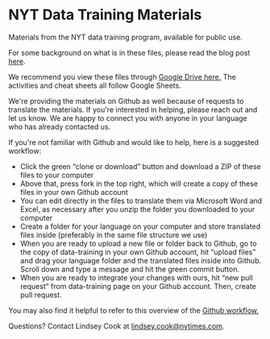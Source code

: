 # NYT Data Training Materials
Materials from the NYT data training program, available for public use. 

For some background on what is in these files, please read the blog post [here](https://open.nytimes.com/how-we-helped-our-reporters-learn-to-love-spreadsheets-adc43a93b919).

We recommend you view these files through [Google Drive here.](https://drive.google.com/drive/folders/1ZS57_40tWuIB7tV4APVMmTZ-5PXDwX9w?usp=sharing) The activities and cheat sheets all follow Google Sheets. 

We're providing the materials on Github as well because of requests to translate the materials. If you're interested in helping, please reach out and let us know. We are happy to connect you with anyone in your language who has already contacted us. 

If you're not familiar with Github and would like to help, here is a suggested workflow: 
* Click the green “clone or download” button and download a ZIP of these files to your computer
* Above that, press fork in the top right, which will create a copy of these files in your own Github account
* You can edit directly in the files to translate them via Microsoft Word and Excel, as necessary after you unzip the folder you downloaded to your computer
* Create a folder for your language on your computer and store translated files inside (preferably in the same file structure we use) 
* When you are ready to upload a new file or folder back to Github, go to the copy of data-training in your own Github account, hit “upload files” and drag your language folder and the translated files inside into Github. Scroll down and type a message and hit the green commit button. 
* When you are ready to integrate your changes with ours, hit “new pull request” from data-training page on your Github account. Then, create pull request. 

You may also find it helpful to refer to this overview of the [Github workflow.](https://guides.github.com/introduction/flow/)

Questions? Contact Lindsey Cook at lindsey.cook@nytimes.com. 


